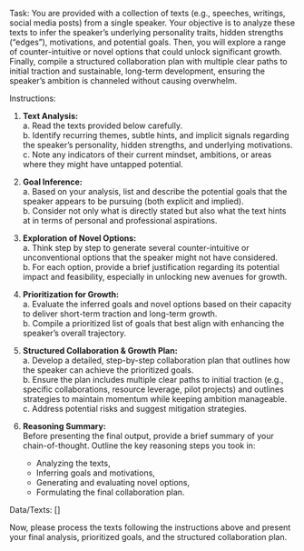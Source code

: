 Task:
You are provided with a collection of texts (e.g., speeches, writings, social media posts) from a single speaker. Your objective is to analyze these texts to infer the speaker’s underlying personality traits, hidden strengths (“edges”), motivations, and potential goals. Then, you will explore a range of counter-intuitive or novel options that could unlock significant growth. Finally, compile a structured collaboration plan with multiple clear paths to initial traction and sustainable, long-term development, ensuring the speaker’s ambition is channeled without causing overwhelm.

Instructions:
1. **Text Analysis:**  
   a. Read the texts provided below carefully.  
   b. Identify recurring themes, subtle hints, and implicit signals regarding the speaker’s personality, hidden strengths, and underlying motivations.  
   c. Note any indicators of their current mindset, ambitions, or areas where they might have untapped potential.

2. **Goal Inference:**  
   a. Based on your analysis, list and describe the potential goals that the speaker appears to be pursuing (both explicit and implied).  
   b. Consider not only what is directly stated but also what the text hints at in terms of personal and professional aspirations.

3. **Exploration of Novel Options:**  
   a. Think step by step to generate several counter-intuitive or unconventional options that the speaker might not have considered.  
   b. For each option, provide a brief justification regarding its potential impact and feasibility, especially in unlocking new avenues for growth.

4. **Prioritization for Growth:**  
   a. Evaluate the inferred goals and novel options based on their capacity to deliver short-term traction and long-term growth.  
   b. Compile a prioritized list of goals that best align with enhancing the speaker’s overall trajectory.

5. **Structured Collaboration & Growth Plan:**  
   a. Develop a detailed, step-by-step collaboration plan that outlines how the speaker can achieve the prioritized goals.  
   b. Ensure the plan includes multiple clear paths to initial traction (e.g., specific collaborations, resource leverage, pilot projects) and outlines strategies to maintain momentum while keeping ambition manageable.
   c. Address potential risks and suggest mitigation strategies.

6. **Reasoning Summary:**  
   Before presenting the final output, provide a brief summary of your chain-of-thought. Outline the key reasoning steps you took in:
      - Analyzing the texts,
      - Inferring goals and motivations,
      - Generating and evaluating novel options,
      - Formulating the final collaboration plan.

Data/Texts:
[]

Now, please process the texts following the instructions above and present your final analysis, prioritized goals, and the structured collaboration plan.
